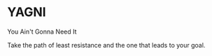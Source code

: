 # YAGNI

You Ain't Gonna Need It

Take the path of least resistance and the one that leads to your goal.
